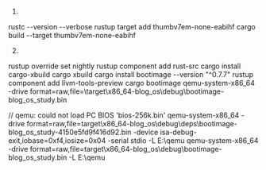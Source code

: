1.
rustc --version --verbose
rustup target add thumbv7em-none-eabihf
cargo build --target thumbv7em-none-eabihf

2.
rustup override set nightly
rustup component add rust-src
cargo install cargo-xbuild
cargo xbuild
cargo install bootimage --version "^0.7.7"
rustup component add llvm-tools-preview
cargo bootimage
qemu-system-x86_64 -drive format=raw,file=\target\x86_64-blog_os\debug\bootimage-blog_os_study.bin


// qemu: could not load PC BIOS 'bios-256k.bin'
qemu-system-x86_64 -drive format=raw,file=target\x86_64-blog_os\debug\deps\bootimage-blog_os_study-4150e5fd9f416d92.bin -device isa-debug-exit,iobase=0xf4,iosize=0x04 -serial stdio -L E:\qemu
qemu-system-x86_64 -drive format=raw,file=target\x86_64-blog_os\debug\bootimage-blog_os_study.bin -L E:\qemu